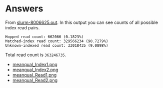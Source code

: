 # Answers

From [slurm-8006625.out](../slurm-8006625.out). In this output you can see counts of all possible index read pairs. 

```
Hopped read count: 662066 (0.1823%)
Matched-index read count: 329566234 (90.7279%)
Unknown-indexed read count: 33018435 (9.0898%)
```

Total read count is `363246735`.

- [meanqual_Index1.png](../Assignment-the-first/meanqual_Index1.png)
- [meanqual_Index2.png](../Assignment-the-first/meanqual_Index2.png)
- [meanqual_Read1.png](../Assignment-the-first/meanqual_Read1.png)
- [meanqual_Read2.png](../Assignment-the-first/meanqual_Read2.png)
